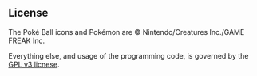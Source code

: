 License
-------

The Poké Ball icons and Pokémon are © Nintendo/Creatures Inc./GAME FREAK Inc.

Everything else, and usage of the programming code, is governed by the [GPL v3 licnese](https://www.gnu.org/licenses/gpl-3.0.en.html).